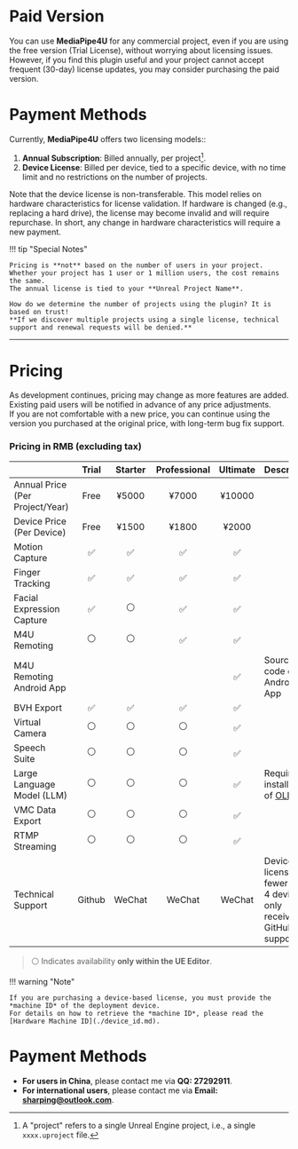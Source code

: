 # Paid Version

You can use **MediaPipe4U** for any commercial project, even if you are using the free version (Trial License), without worrying about licensing issues.  
However, if you find this plugin useful and your project cannot accept frequent (30-day) license updates, you may consider purchasing the paid version.

# Payment Methods

Currently, **MediaPipe4U** offers two licensing models::

1. **Annual Subscription**: Billed annually, per project[^1].
2. **Device License**: Billed per device, tied to a specific device, with no time limit and no restrictions on the number of projects.

[^1]: A "project" refers to a single Unreal Engine project, i.e., a single `xxxx.uproject` file.

Note that the device license is non-transferable. This model relies on hardware characteristics for license validation. If hardware is changed (e.g., replacing a hard drive), the license may become invalid and will require repurchase. In short, any change in hardware characteristics will require a new payment.


!!! tip "Special Notes"

    Pricing is **not** based on the number of users in your project. Whether your project has 1 user or 1 million users, the cost remains the same.    
    The annual license is tied to your **Unreal Project Name**.  

    How do we determine the number of projects using the plugin? It is based on trust!   
    **If we discover multiple projects using a single license, technical support and renewal requests will be denied.**   

---

# Pricing

As development continues, pricing may change as more features are added. Existing paid users will be notified in advance of any price adjustments.  
If you are not comfortable with a new price, you can continue using the version you purchased at the original price, with long-term bug fix support.


### Pricing in RMB (excluding tax)

|                           | Trial | Starter | Professional | Ultimate | Description |
|---------------------------|:-----:|:-------:|:------------:|:--------:|:-----------|
| Annual Price (Per Project/Year) | Free  | ¥5000   | ¥7000        | ¥10000   |             |
| Device Price (Per Device)     | Free  | ¥1500   | ¥1800        | ¥2000    |             |
| Motion Capture               | ✅    | ✅      | ✅           | ✅       |             |
| Finger Tracking              | ✅    | ✅      | ✅           | ✅       |             |
| Facial Expression Capture    | ✅    | ⚪      | ✅           | ✅       |             |
| M4U Remoting                 | ⚪    | ⚪      | ✅           | ✅       |             |
| M4U Remoting Android App     |       |         |               | ✅       | Source code of Android App        |
| BVH Export                   | ✅    | ✅      | ✅           | ✅       |             |
| Virtual Camera               | ⚪    | ⚪      | ⚪           | ✅       |             |
| Speech Suite                 | ⚪    | ⚪      | ⚪           | ✅       |             |
| Large Language Model (LLM)   | ⚪    | ⚪      | ⚪           | ✅       | Requires installation of [OLLama](https://ollama.com) |
| VMC Data Export              | ⚪    | ⚪      | ⚪           | ✅       |             |
| RTMP Streaming               | ⚪    | ⚪      | ⚪           | ✅       |             |
| Technical Support            | Github| WeChat  | WeChat       | WeChat   | Device licenses for fewer than 4 devices only receive GitHub support |

> ⚪ Indicates availability **only within the UE Editor**.

!!! warning "Note"

    If you are purchasing a device-based license, you must provide the *machine ID* of the deployment device.  
    For details on how to retrieve the *machine ID*, please read the [Hardware Machine ID](./device_id.md).

# Payment Methods

- **For users in China**, please contact me via **QQ: 27292911**.  
- **For international users**, please contact me via **Email: sharping@outlook.com**.
